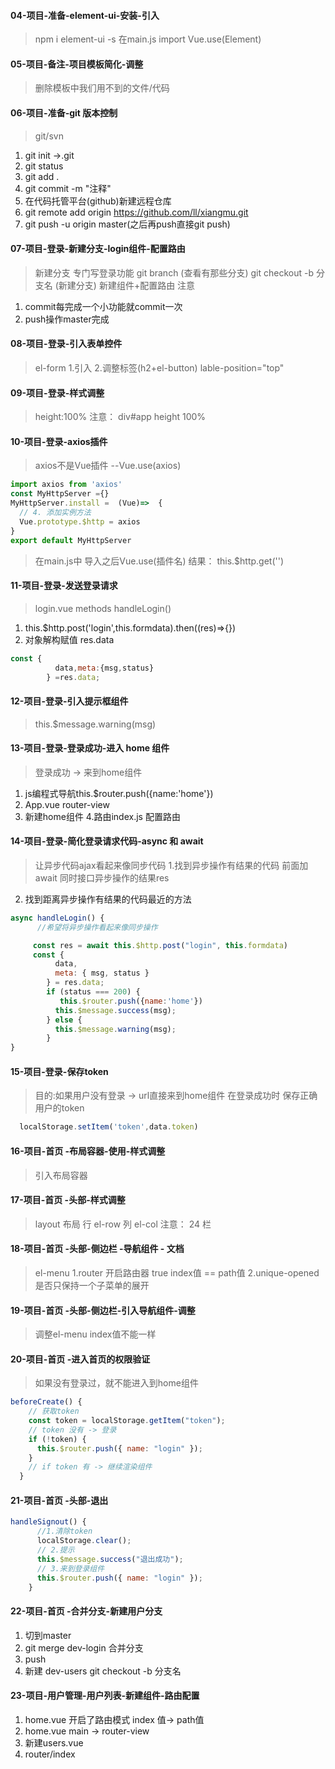 #### 04-项目-准备-element-ui-安装-引入
> npm i element-ui -s
> 在main.js import
> Vue.use(Element)

#### 05-项目-备注-项目模板简化-调整
>删除模板中我们用不到的文件/代码

#### 06-项目-准备-git 版本控制
>git/svn
1. git init ->.git
2. git status
3. git add .
4. git commit -m "注释"
5. 在代码托管平台(github)新建远程仓库
6. git remote add origin https://github.com/ll/xiangmu.git
7. git push -u origin master(之后再push直接git push)

#### 07-项目-登录-新建分支-login组件-配置路由
>新建分支 专门写登录功能
>git branch     (查看有那些分支)
>git checkout -b 分支名  (新建分支)
>新建组件+配置路由
>注意
1. commit每完成一个小功能就commit一次
2. push操作master完成

#### 08-项目-登录-引入表单控件
>el-form
1.引入
2.调整标签(h2+el-button)
>lable-position="top"

#### 09-项目-登录-样式调整
>height:100%
>注意： div#app height 100%

#### 10-项目-登录-axios插件
> axios不是Vue插件  --Vue.use(axios)
```js
import axios from 'axios'
const MyHttpServer ={}
MyHttpServer.install =  (Vue)=>  { 
  // 4. 添加实例方法
  Vue.prototype.$http = axios
}
export default MyHttpServer
```
> 在main.js中 导入之后Vue.use(插件名)
> 结果： this.$http.get('')

#### 11-项目-登录-发送登录请求
>login.vue methods handleLogin()
1. this.$http.post('login',this.formdata).then((res)=>{})
2. 对象解构赋值 res.data
```js
const {
          data,meta:{msg,status}
        } =res.data;
```

#### 12-项目-登录-引入提示框组件
> this.$message.warning(msg)

#### 13-项目-登录-登录成功-进入 home 组件
>登录成功 -> 来到home组件
1. js编程式导航this.$router.push({name:'home'})
2. App.vue router-view
3. 新建home组件
4.路由index.js 配置路由

#### 14-项目-登录-简化登录请求代码-async 和 await
>让异步代码ajax看起来像同步代码
1.找到异步操作有结果的代码 前面加await 同时接口异步操作的结果res
2. 找到距离异步操作有结果的代码最近的方法
```js
async handleLogin() {
      //希望将异步操作看起来像同步操作

     const res = await this.$http.post("login", this.formdata)
     const {
          data,
          meta: { msg, status }
        } = res.data;
        if (status === 200) {
           this.$router.push({name:'home'})
          this.$message.success(msg);
        } else {
          this.$message.warning(msg);
        }
}
```


#### 15-项目-登录-保存token
> 目的:如果用户没有登录 -> url直接来到home组件
> 在登录成功时 保存正确用户的token
```js
  localStorage.setItem('token',data.token)
```

#### 16-项目-首页 -布局容器-使用-样式调整
> 引入布局容器

#### 17-项目-首页 -头部-样式调整
> layout 布局
> 行 el-row
> 列 el-col
> 注意： 24 栏
#### 18-项目-首页 -头部-侧边栏 -导航组件 - 文档
> el-menu
1.router 开启路由器 true index值 == path值 
2.unique-opened 是否只保持一个子菜单的展开

#### 19-项目-首页 -头部-侧边栏-引入导航组件-调整
> 调整el-menu
> index值不能一样

#### 20-项目-首页 -进入首页的权限验证
> 如果没有登录过，就不能进入到home组件
```js
beforeCreate() {
    // 获取token
    const token = localStorage.getItem("token");
    // token 没有 -> 登录
    if (!token) {
      this.$router.push({ name: "login" });
    }
    // if token 有 -> 继续渲染组件
  }
```

#### 21-项目-首页 -头部-退出

```js
handleSignout() {
      //1.清除token
      localStorage.clear();
      // 2.提示
      this.$message.success("退出成功");
      // 3.来到登录组件
      this.$router.push({ name: "login" });
    }
```

#### 22-项目-首页 -合并分支-新建用户分支
1. 切到master
2. git merge dev-login 合并分支
3. push 
4. 新建 dev-users   git checkout -b 分支名

#### 23-项目-用户管理-用户列表-新建组件-路由配置
1. home.vue 开启了路由模式 index 值-> path值
2. home.vue main -> router-view
3. 新建users.vue
4. router/index
